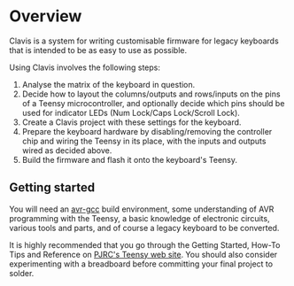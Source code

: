 Overview
========

Clavis is a system for writing customisable firmware for legacy keyboards that 
is intended to be as easy to use as possible.

Using Clavis involves the following steps:

 1. Analyse the matrix of the keyboard in question.
 1. Decide how to layout the columns/outputs and rows/inputs on the pins of a 
   Teensy microcontroller, and optionally decide which pins should be used for 
   indicator LEDs (Num Lock/Caps Lock/Scroll Lock).
 1. Create a Clavis project with these settings for the keyboard.
 1. Prepare the keyboard hardware by disabling/removing the controller chip and 
   wiring the Teensy in its place, with the inputs and outputs wired as decided 
   above.
 1. Build the firmware and flash it onto the keyboard's Teensy.

Getting started
---------------

You will need an [avr-gcc](http://www.nongnu.org/avr-libc/) build environment, 
some understanding of AVR programming with the Teensy, a basic knowledge of 
electronic circuits, various tools and parts, and of course a legacy keyboard 
to be converted.

It is highly recommended that you go through the Getting Started, How-To Tips 
and Reference on [PJRC's Teensy web 
site](http://www.pjrc.com/teensy/index.html).  You should also consider 
experimenting with a breadboard before committing your final project to solder.
